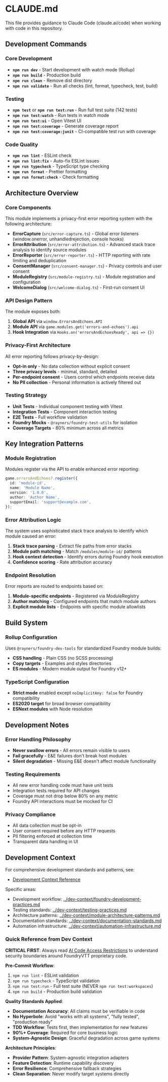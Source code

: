 # CLAUDE.md

This file provides guidance to Claude Code (claude.ai/code) when working with code in this repository.

## Development Commands

### Core Development

- **`npm run dev`** - Start development with watch mode (Rollup)
- **`npm run build`** - Production build
- **`npm run clean`** - Remove dist directory
- **`npm run validate`** - Run all checks (lint, format, typecheck, test, build)

### Testing

- **`npm test`** or **`npm run test:run`** - Run full test suite (142 tests)
- **`npm run test:watch`** - Run tests in watch mode
- **`npm run test:ui`** - Open Vitest UI
- **`npm run test:coverage`** - Generate coverage report
- **`npm run test:coverage:junit`** - CI-compatible test run with coverage

### Code Quality

- **`npm run lint`** - ESLint check
- **`npm run lint:fix`** - Auto-fix ESLint issues
- **`npm run typecheck`** - TypeScript type checking
- **`npm run format`** - Prettier formatting
- **`npm run format:check`** - Check formatting

## Architecture Overview

### Core Components

This module implements a privacy-first error reporting system with the following architecture:

- **ErrorCapture** (`src/error-capture.ts`) - Global error listeners (window.onerror, unhandledrejection, console hooks)
- **ErrorAttribution** (`src/error-attribution.ts`) - Advanced stack trace analysis to identify source modules
- **ErrorReporter** (`src/error-reporter.ts`) - HTTP reporting with rate limiting and deduplication
- **ConsentManager** (`src/consent-manager.ts`) - Privacy controls and user consent
- **ModuleRegistry** (`src/module-registry.ts`) - Module registration and configuration
- **WelcomeDialog** (`src/welcome-dialog.ts`) - First-run consent UI

### API Design Pattern

The module exposes both:

1. **Global API** via `window.ErrorsAndEchoes.API`
2. **Module API** via `game.modules.get('errors-and-echoes').api`
3. **Hook Integration** via `Hooks.on('errorsAndEchoesReady', api => {})`

### Privacy-First Architecture

All error reporting follows privacy-by-design:

- **Opt-in only** - No data collection without explicit consent
- **Three privacy levels** - minimal, standard, detailed
- **Per-endpoint consent** - Users control which endpoints receive data
- **No PII collection** - Personal information is actively filtered out

### Testing Strategy

- **Unit Tests** - Individual component testing with Vitest
- **Integration Tests** - Component interaction testing
- **E2E Tests** - Full workflow validation
- **Foundry Mocks** - `@rayners/foundry-test-utils` for isolation
- **Coverage Targets** - 80% minimum across all metrics

## Key Integration Patterns

### Module Registration

Modules register via the API to enable enhanced error reporting:

```typescript
game.errorsAndEchoes?.register({
  id: 'module-id',
  name: 'Module Name',
  version: '1.0.0',
  author: 'Author Name',
  supportEmail: 'support@example.com',
});
```

### Error Attribution Logic

The system uses sophisticated stack trace analysis to identify which module caused an error:

1. **Stack trace parsing** - Extract file paths from error stacks
2. **Module path matching** - Match `/modules/module-id/` patterns
3. **Hook context detection** - Identify errors during Foundry hook execution
4. **Confidence scoring** - Rate attribution accuracy

### Endpoint Resolution

Error reports are routed to endpoints based on:

1. **Module-specific endpoints** - Registered via ModuleRegistry
2. **Author matching** - Configured endpoints that match module authors
3. **Explicit module lists** - Endpoints with specific module allowlists

## Build System

### Rollup Configuration

Uses `@rayners/foundry-dev-tools` for standardized Foundry module builds:

- **CSS handling** - Plain CSS (no SCSS processing)
- **Copy targets** - Examples and styles directories
- **ES modules** - Modern module output for Foundry v12+

### TypeScript Configuration

- **Strict mode** enabled except `noImplicitAny: false` for Foundry compatibility
- **ES2020 target** for broad browser compatibility
- **ESNext modules** with Node resolution

## Development Notes

### Error Handling Philosophy

- **Never swallow errors** - All errors remain visible to users
- **Fail gracefully** - E&E failures don't break host modules
- **Silent degradation** - Missing E&E doesn't affect module functionality

### Testing Requirements

- All new error handling code must have unit tests
- Integration tests required for API changes
- Coverage must not drop below 80% on any metric
- Foundry API interactions must be mocked for CI

### Privacy Compliance

- All data collection must be opt-in
- User consent required before any HTTP requests
- PII filtering enforced at collection time
- Transparent data handling in UI

## Development Context

For comprehensive development standards and patterns, see:

- [Development Context Reference](../dev-context/README.md)

Specific areas:

- Development workflow: [../dev-context/foundry-development-practices.md](../dev-context/foundry-development-practices.md)
- Testing standards: [../dev-context/testing-practices.md](../dev-context/testing-practices.md)
- Architecture patterns: [../dev-context/module-architecture-patterns.md](../dev-context/module-architecture-patterns.md)
- Documentation standards: [../dev-context/documentation-standards.md](../dev-context/documentation-standards.md)
- Automation infrastructure: [../dev-context/automation-infrastructure.md](../dev-context/automation-infrastructure.md)

### Quick Reference from Dev Context

**CRITICAL FIRST**: Always read [AI Code Access Restrictions](../dev-context/ai-code-access-restrictions.md) to understand security boundaries around FoundryVTT proprietary code.

**Pre-Commit Workflow**:

1. `npm run lint` - ESLint validation
2. `npm run typecheck` - TypeScript validation
3. `npm run test:run` - Full test suite (NEVER `npm run test:workspaces`)
4. `npm run build` - Production build validation

**Quality Standards Applied**:

- **Documentation Accuracy**: All claims must be verifiable in code
- **No Hyperbole**: Avoid "works with all systems", "fully tested", "production ready"
- **TDD Workflow**: Tests first, then implementation for new features
- **90%+ Coverage**: Required for core business logic
- **System-Agnostic Design**: Graceful degradation across game systems

**Architecture Principles**:

- **Provider Pattern**: System-agnostic integration adapters
- **Feature Detection**: Runtime capability discovery
- **Error Resilience**: Comprehensive fallback strategies
- **Clean Separation**: Never modify target systems directly
